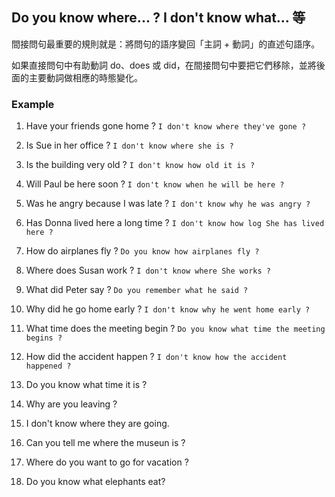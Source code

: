 ## Do you know where... ? I don't know what... 等

間接問句最重要的規則就是：將問句的語序變回「主詞 + 動詞」的直述句語序。

如果直接問句中有助動詞 do、does 或 did，在間接問句中要把它們移除，並將後面的主要動詞做相應的時態變化。


### Example

1. Have your friends gone home ? `I don't know where they've gone ?`
2. Is Sue in her office ? `I don't know where she is ?`
3. Is the building very old ? `I don't know how old it is ?`
4. Will Paul be here soon ? `I don't know when he will be here ?`
5. Was he angry because I was late ? `I don't know why he was angry ?`
6. Has Donna lived here a long time ? `I don't know how log She has lived here ?`

1. How do airplanes fly ? `Do you know how airplanes fly ?`
2. Where does Susan work ? `I don't know where She works ?`
3. What did Peter say ? `Do you remember what he said ?`
4. Why did he go home early ? `I don't know why he went home early ?`
5. What time does the meeting begin ? `Do you know what time the meeting begins ?`
6. How did the accident happen ? `I don't know how the accident happened ?`

1. Do you know what time it is ?
2. Why are you leaving ?
3. I don't know where they are going.
4. Can you tell me where the museun is ?
5. Where do you want to go for vacation ?
6. Do you know what elephants eat?
